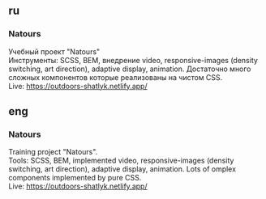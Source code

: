 ## ru
### Natours
Учебный проект "Natours" </br>
Инструменты: SCSS, BEM, внедрение video, responsive-images (density switching, art direction), adaptive display, animation. Достаточно много сложных компонентов которые реализованы на чистом CSS. </br>
Live: https://outdoors-shatlyk.netlify.app/

## eng
### Natours
Training project "Natours". </br>
Tools: SCSS, BEM, implemented video, responsive-images (density switching, art direction), adaptive display, animation. Lots of omplex components implemented by pure CSS.  </br>
Live: https://outdoors-shatlyk.netlify.app/
